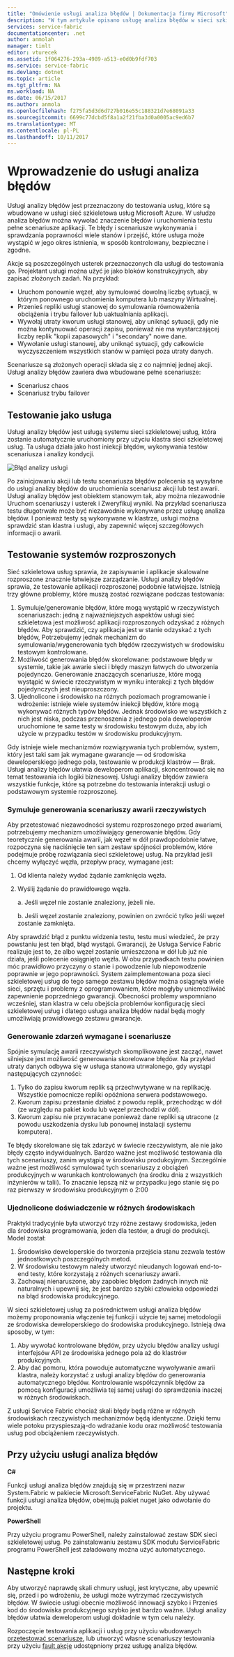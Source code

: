 ```yaml
---
title: "Omówienie usługi analiza błędów | Dokumentacja firmy Microsoft"
description: "W tym artykule opisano usługę analiza błędów w sieci szkieletowej usług dla wywołania usterek i uruchamiania scenariuszy testowania usług."
services: service-fabric
documentationcenter: .net
author: anmolah
manager: timlt
editor: vturecek
ms.assetid: 1f064276-293a-4989-a513-e0d0b9fdf703
ms.service: service-fabric
ms.devlang: dotnet
ms.topic: article
ms.tgt_pltfrm: NA
ms.workload: NA
ms.date: 06/15/2017
ms.author: anmola
ms.openlocfilehash: f275fa5d3d6d727b016e55c188321d7e68091a33
ms.sourcegitcommit: 6699c77dcbd5f8a1a2f21fba3d0a0005ac9ed6b7
ms.translationtype: MT
ms.contentlocale: pl-PL
ms.lasthandoff: 10/11/2017
---
```

# <a name="introduction-to-the-fault-analysis-service"></a>Wprowadzenie do usługi analiza błędów
Usługi analizy błędów jest przeznaczony do testowania usług, które są wbudowane w usługi sieć szkieletowa usług Microsoft Azure. W usłudze analiza błędów można wywołać znaczenie błędów i uruchomienia testu pełne scenariusze aplikacji. Te błędy i scenariusze wykonywania i sprawdzania poprawności wiele stanów i przejść, które usługa może wystąpić w jego okres istnienia, w sposób kontrolowany, bezpieczne i zgodne.

Akcje są poszczególnych usterek przeznaczonych dla usługi do testowania go. Projektant usługi można użyć je jako bloków konstrukcyjnych, aby zapisać złożonych zadań. Na przykład:

* Uruchom ponownie węzeł, aby symulować dowolną liczbę sytuacji, w którym ponownego uruchomienia komputera lub maszyny Wirtualnej.
* Przenieś repliki usługi stanowej do symulowania równoważenia obciążenia i trybu failover lub uaktualniania aplikacji.
* Wywołaj utraty kworum usługi stanowej, aby uniknąć sytuacji, gdy nie można kontynuować operacji zapisu, ponieważ nie ma wystarczającej liczby replik "kopii zapasowych" i "secondary" nowe dane.
* Wywołanie usługi stanowej, aby uniknąć sytuacji, gdy całkowicie wyczyszczeniem wszystkich stanów w pamięci poza utraty danych.

Scenariusze są złożonych operacji składa się z co najmniej jednej akcji. Usługi analizy błędów zawiera dwa wbudowane pełne scenariusze:

* Scenariusz chaos
* Scenariusz trybu failover

## <a name="testing-as-a-service"></a>Testowanie jako usługa
Usługi analizy błędów jest usługą systemu sieci szkieletowej usług, która zostanie automatycznie uruchomiony przy użyciu klastra sieci szkieletowej usług. Ta usługa działa jako host iniekcji błędów, wykonywania testów scenariusza i analizy kondycji. 

![Błąd analizy usługi][0]

Po zainicjowaniu akcji lub testu scenariusza błędów polecenia są wysyłane do usługi analizy błędów do uruchomienia scenariusz akcji lub test awarii. Usługi analizy błędów jest obiektem stanowym tak, aby można niezawodnie Uruchom scenariuszy i usterek i Zweryfikuj wyniki. Na przykład scenariusza testu długotrwałe może być niezawodnie wykonywane przez usługę analiza błędów. I ponieważ testy są wykonywane w klastrze, usługi można sprawdzić stan klastra i usługi, aby zapewnić więcej szczegółowych informacji o awarii.

## <a name="testing-distributed-systems"></a>Testowanie systemów rozproszonych
Sieć szkieletowa usług sprawia, że zapisywanie i aplikacje skalowalne rozproszone znacznie łatwiejsze zarządzanie. Usługi analizy błędów sprawia, że testowanie aplikacji rozproszonej podobnie łatwiejsze. Istnieją trzy główne problemy, które muszą zostać rozwiązane podczas testowania:

1. Symuluje/generowanie błędów, które mogą wystąpić w rzeczywistych scenariuszach: jedną z najważniejszych aspektów usługi sieć szkieletowa jest możliwość aplikacji rozproszonych odzyskać z różnych błędów. Aby sprawdzić, czy aplikacja jest w stanie odzyskać z tych błędów, Potrzebujemy jednak mechanizm do symulowania/wygenerowania tych błędów rzeczywistych w środowisku testowym kontrolowane.
2. Możliwość generowania błędów skorelowane: podstawowe błędy w systemie, takie jak awarie sieci i błędy maszyn łatwych do utworzenia pojedynczo. Generowanie znaczących scenariusze, które mogą wystąpić w świecie rzeczywistym w wyniku interakcji z tych błędów pojedynczych jest nieuproszczony.
3. Ujednolicone i środowisko na różnych poziomach programowanie i wdrożenie: istnieje wiele systemów iniekcji błędów, które mogą wykonywać różnych typów błędów. Jednak środowisko we wszystkich z nich jest niska, podczas przenoszenia z jednego pola deweloperów uruchomione te same testy w środowisku testowym duża, aby ich użycie w przypadku testów w środowisku produkcyjnym.

Gdy istnieje wiele mechanizmów rozwiązywania tych problemów, system, który jest taki sam jak wymagane gwarancje — od środowiska deweloperskiego jednego pola, testowanie w produkcji klastrów — Brak. Usługi analizy błędów ułatwia deweloperom aplikacji, skoncentrować się na temat testowania ich logiki biznesowej. Usługi analizy błędów zawiera wszystkie funkcje, które są potrzebne do testowania interakcji usługi o podstawowym systemie rozproszonej.

### <a name="simulatinggenerating-real-world-failure-scenarios"></a>Symuluje generowania scenariuszy awarii rzeczywistych
Aby przetestować niezawodności systemu rozproszonego przed awariami, potrzebujemy mechanizm umożliwiający generowanie błędów. Gdy teoretycznie generowania awarii, jak węzeł w dół prawdopodobnie łatwe, rozpoczyna się naciśnięcie ten sam zestaw spójności problemów, które podejmuje próbę rozwiązania sieci szkieletowej usług. Na przykład jeśli chcemy wyłączyć węzła, przepływ pracy, wymagane jest:

1. Od klienta należy wydać żądanie zamknięcia węzła.
2. Wyślij żądanie do prawidłowego węzła.
   
    a. Jeśli węzeł nie zostanie znaleziony, jeżeli nie.
   
    b. Jeśli węzeł zostanie znaleziony, powinien on zwrócić tylko jeśli węzeł zostanie zamknięta.

Aby sprawdzić błąd z punktu widzenia testu, testu musi wiedzieć, że przy powstaniu jest ten błąd, błąd wystąpi. Gwarancji, że Usługa Service Fabric realizuje jest to, że albo węzeł zostanie umieszczona w dół lub już nie działa, jeśli polecenie osiągnięto węzła. W obu przypadkach testu powinien móc prawidłowo przyczyny o stanie i powodzenie lub niepowodzenie poprawnie w jego poprawności. System zaimplementowana poza sieci szkieletowej usług do tego samego zestawu błędów można osiągnęła wiele sieci, sprzętu i problemy z oprogramowaniem, które mogłyby uniemożliwiać zapewnienie poprzedniego gwarancji. Obecności problemy wspomniano wcześniej, stan klastra w celu obejścia problemów konfigurację sieci szkieletowej usług i dlatego usługa analiza błędów nadal będą mogły umożliwiają prawidłowego zestawu gwarancje.

### <a name="generating-required-events-and-scenarios"></a>Generowanie zdarzeń wymagane i scenariusze
Spójnie symulację awarii rzeczywistych skomplikowane jest zacząć, nawet silniejsze jest możliwość generowania skorelowane błędów. Na przykład utraty danych odbywa się w usługa stanowa utrwalonego, gdy wystąpi następujących czynności:

1. Tylko do zapisu kworum replik są przechwytywane w na replikację. Wszystkie pomocnicze repliki opóźniona serwera podstawowego.
2. Kworum zapisu przestanie działać z powodu replik, przechodząc w dół (ze względu na pakiet kodu lub węzeł przechodzi w dół).
3. Kworum zapisu nie przywracane ponieważ dane repliki są utracone (z powodu uszkodzenia dysku lub ponownej instalacji systemu komputera).

Te błędy skorelowane się tak zdarzyć w świecie rzeczywistym, ale nie jako błędy często indywidualnych. Bardzo ważne jest możliwość testowania dla tych scenariuszy, zanim wystąpią w środowisku produkcyjnym. Szczególnie ważne jest możliwość symulować tych scenariuszy z obciążeń produkcyjnych w warunkach kontrolowanych (na środku dnia z wszystkich inżynierów w talii). To znacznie lepszą niż w przypadku jego stanie się po raz pierwszy w środowisku produkcyjnym o 2:00

### <a name="unified-experience-across-different-environments"></a>Ujednolicone doświadczenie w różnych środowiskach
Praktyki tradycyjnie była utworzyć trzy różne zestawy środowiska, jeden dla środowiska programowania, jeden dla testów, a drugi do produkcji. Model został:

1. Środowisko deweloperskie do tworzenia przejścia stanu zezwala testów jednostkowych poszczególnych metod.
2. W środowisku testowym należy utworzyć nieudanych logowań end-to-end testy, które korzystają z różnych scenariuszy awarii.
3. Zachowaj nienaruszone, aby zapobiec błędom żadnych innych niż naturalnych i upewnij się, że jest bardzo szybki człowieka odpowiedzi na błąd środowiska produkcyjnego.

W sieci szkieletowej usług za pośrednictwem usługi analiza błędów możemy proponowania włączenie tej funkcji i użycie tej samej metodologii ze środowiska deweloperskiego do środowiska produkcyjnego. Istnieją dwa sposoby, w tym:

1. Aby wywołać kontrolowane błędów, przy użyciu błędów analizy usługi interfejsów API ze środowiska jednego pola aż do klastrów produkcyjnych.
2. Aby dać pomoru, która powoduje automatyczne wywoływanie awarii klastra, należy korzystać z usługi analizy błędów do generowania automatycznego błędów. Kontrolowanie współczynnik błędów za pomocą konfiguracji umożliwia tej samej usługi do sprawdzenia inaczej w różnych środowiskach.

Z usługi Service Fabric chociaż skali błędy będą różne w różnych środowiskach rzeczywistych mechanizmów będą identyczne. Dzięki temu wiele potoku przyspieszają-do wdrażanie kodu oraz możliwość testowania usług pod obciążeniem rzeczywistych.

## <a name="using-the-fault-analysis-service"></a>Przy użyciu usługi analiza błędów
**C#**

Funkcji usługi analiza błędów znajdują się w przestrzeni nazw System.Fabric w pakiecie Microsoft.ServiceFabric NuGet. Aby używać funkcji usługi analiza błędów, obejmują pakiet nuget jako odwołanie do projektu.

**PowerShell**

Przy użyciu programu PowerShell, należy zainstalować zestaw SDK sieci szkieletowej usług. Po zainstalowaniu zestawu SDK modułu ServiceFabric programu PowerShell jest załadowany można użyć automatycznego.

## <a name="next-steps"></a>Następne kroki
Aby utworzyć naprawdę skali chmury usługi, jest krytyczne, aby upewnić się, przed i po wdrożeniu, że usługi może wytrzymać rzeczywistych błędów. W świecie usługi obecnie możliwość innowacji szybko i Przenieś kod do środowiska produkcyjnego szybko jest bardzo ważne. Usługi analizy błędów ułatwia deweloperom usługi dokładnie w tym celu należy.

Rozpoczęcie testowania aplikacji i usług przy użyciu wbudowanych [przetestować scenariusze](service-fabric-testability-scenarios.md), lub utworzyć własne scenariuszy testowania przy użyciu [fault akcje](service-fabric-testability-actions.md) udostępniony przez usługę analiza błędów.

<!--Image references-->
[0]: ./media/service-fabric-testability-overview/faultanalysisservice.png
